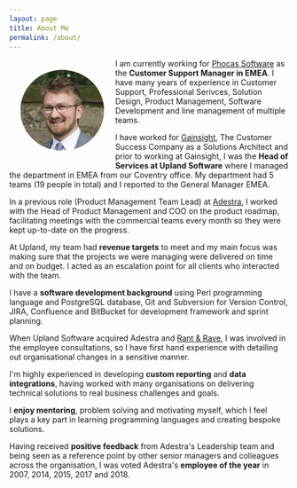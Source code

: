 ```yaml
---
layout: page
title: About Me
permalink: /about/
---
```


<img src="../images/me.png" alt="Robert Loveridge" style="border-radius: 50%; width: 30%; float:left; margin: 20px;">

I am currently working for <a href="https://www.phocassoftware.com/">Phocas Software</a> as the **Customer Support Manager in EMEA**. I have many years of experience in Customer Support, Professional Serivces, Solution Design, Product Management, Software Development and line management of multiple teams.

I have worked for <a href="https://www.gainsight.com/">Gainsight</a>, The Customer Success Company as a Solutions Architect and prior to working at Gainsight, I was the **Head of Services at Upland Software** where I managed the department in EMEA from our Coventry office. My department had 5 teams (19 people in total) and I reported to the General Manager EMEA.

In a previous role (Product Management Team Lead) at <a href="https://uplandsoftware.com/adestra">Adestra</a>, I worked with the Head of Product Management and COO on the product roadmap, facilitating meetings with the commercial teams every month so they were kept up-to-date on the progress.

At Upland, my team had **revenue targets** to meet and my main focus was making sure that the projects we were managing were delivered on time and on budget. I acted as an escalation point for all clients who interacted with the team.

I have a **software development background** using Perl programming language and PostgreSQL database, Git and Subversion for Version Control, JIRA, Confluence and BitBucket for development framework and sprint planning.

When Upland Software acquired Adestra and <a href="https://uplandsoftware.com/rantandrave/">Rant & Rave</a>, I was involved in the employee consultations, so I have first hand experience with detailing out organisational changes in a sensitive manner.

I'm highly experienced in developing **custom reporting** and **data integrations**, having worked with many organisations on delivering technical solutions to real business challenges and goals.

I **enjoy mentoring**, problem solving and motivating myself, which I feel plays a key part in learning programming languages and creating bespoke solutions.

Having received **positive feedback** from Adestra's Leadership team and being seen as a reference point by other senior managers and colleagues across the organisation, I was voted Adestra's **employee of the year** in 2007, 2014, 2015, 2017 and 2018.
